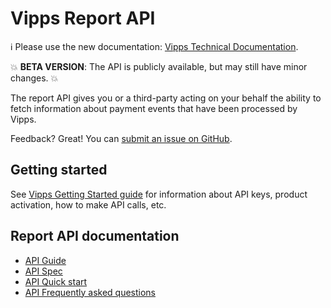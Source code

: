 <!-- START_METADATA
---
title: Introduction
sidebar_position: 1
pagination_next: null
pagination_prev: null
---
END_METADATA -->

# Vipps Report API

<!-- START_COMMENT -->

ℹ️ Please use the new documentation:
[Vipps Technical Documentation](https://vippsas.github.io/vipps-developer-docs/docs/APIs/report-api).

<!-- END_COMMENT -->

💥 **BETA VERSION**: The API is publicly available, but may still have minor changes. 💥

The report API gives you or a third-party acting on your behalf the ability to
fetch information about payment events that have been processed by Vipps.

Feedback? Great! You can
[submit an issue on GitHub](https://github.com/vippsas/vipps-report-api/issues).

## Getting started

See
[Vipps Getting Started guide](https://vippsas.github.io/vipps-developer-docs/docs/vipps-developers/vipps-getting-started)
for information about API keys, product activation, how to make API calls, etc.

## Report API documentation

* [API Guide](./api-guide/README.md)
* [API Spec](https://vippsas.github.io/vipps-developer-docs/api/report)
* [API Quick start](vipps-report-api-quick-start.md)
* [API Frequently asked questions](vipps-report-api-faq.md)
